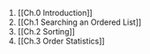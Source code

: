 
1. [[Ch.0 Introduction]]
2. [[Ch.1 Searching an Ordered List]]
3. [[Ch.2 Sorting]]
4. [[Ch.3 Order Statistics]]